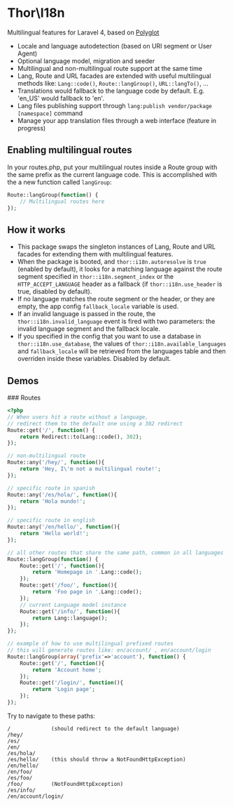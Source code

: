 Thor\I18n
=====

Multilingual features for Laravel 4, based on [Polyglot](https://github.com/Anahkiasen/polyglot/)

* Locale and language autodetection (based on URI segment or User Agent)
* Optional language model, migration and seeder
* Multilingual and non-multilingual route support at the same time
* Lang, Route and URL facades are extended with useful multilingual methods like:
`Lang::code()`, `Route::langGroup()`, `URL::langTo()`, ...
* Translations would fallback to the language code by default. E.g. 'en_US' would fallback to 'en'.
* Lang files publishing support through `lang:publish vendor/package [namespace]` command
* Manage your app translation files through a web interface (feature in progress)

## Enabling multilingual routes

In your routes.php, put your multilingual routes inside a Route group
with the same prefix as the current language code. This is accomplished with
the a new function called `langGroup`:

```php
Route::langGroup(function() {
    // Multilingual routes here
});
```

## How it works
* This package swaps the singleton instances of Lang, Route and URL facades for extending them with multilingual features.
* When the package is booted, and `thor::i18n.autoresolve` is `true` (enabled by default), it looks for a matching language against the 
route segment specified in `thor::i18n.segment_index` or the `HTTP_ACCEPT_LANGUAGE` header as a
fallback (if `thor::i18n.use_header` is true, disabled by default).
* If no language matches the route segment or the header, or they are empty, the app config `fallback_locale` variable is used.
* If an invalid language is passed in the route, the `thor::i18n.invalid_language` event is fired with
two parameters: the invalid language segment and the fallback locale.
* If you specified in the config that you want to use a database in `thor::i18n.use_database`, the values of 
`thor::i18n.available_languages` and `fallback_locale` will be retrieved from the languages table and then overriden inside these variables. Disabled by default.


## Demos

### Routes

```php
<?php
// When users hit a route without a language,
// redirect them to the default one using a 302 redirect
Route::get('/', function() {
    return Redirect::to(Lang::code(), 302);
});

// non-multilingual route
Route::any('/hey/', function(){
    return 'Hey, I\'m not a multilingual route!';
});

// specific route in spanish
Route::any('/es/hola/', function(){
    return 'Hola mundo!';
});

// specific route in english
Route::any('/en/hello/', function(){
    return 'Hello world!';
});

// all other routes that share the same path, common in all languages
Route::langGroup(function() {
    Route::get('/', function(){
        return 'Homepage in '.Lang::code();
    });
    Route::get('/foo/', function(){
        return 'Foo page in '.Lang::code();
    });
    // current Language model instance
    Route::get('/info/', function(){
        return Lang::language();
    });
});

// example of how to use multilingual prefixed routes
// this will generate routes like: en/account/ , en/account/login
Route::langGroup(array('prefix'=>'account'), function() {
    Route::get('/', function(){
        return 'Account home';
    });
    Route::get('/login/', function(){
        return 'Login page';
    });
});
```

Try to navigate to these paths:

    /             (should redirect to the default language)
    /hey/
    /es/
    /en/
    /es/hola/
    /es/hello/    (this should throw a NotFoundHttpException)
    /en/hello/
    /en/foo/
    /es/foo/
    /foo/         (NotFoundHttpException)
    /es/info/
    /en/account/login/
